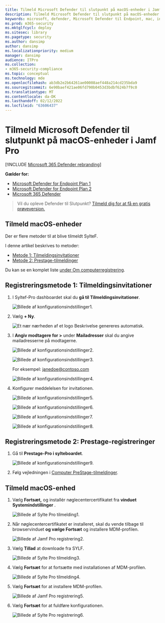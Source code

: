 ```yaml
---
title: Tilmeld Microsoft Defender til slutpunkt på macOS-enheder i Jamf Pro
description: Tilmeld Microsoft Defender til slutpunkt på macOS-enheder i Jamf Pro
keywords: microsoft, defender, Microsoft Defender til Endpoint, mac, installation, deploy, uninstallation, intune,propfpro, macos, catalina, mojave, high sierra
ms.prod: m365-security
ms.mktglfcycl: deploy
ms.sitesec: library
ms.pagetype: security
ms.author: dansimp
author: dansimp
ms.localizationpriority: medium
manager: dansimp
audience: ITPro
ms.collection:
- m365-security-compliance
ms.topic: conceptual
ms.technology: mde
ms.openlocfilehash: ab3db2e2b64261ae00008aef448a214cd235bda9
ms.sourcegitcommit: 6e90baef421ae06fd790b0453d3bdbf624b7f9c0
ms.translationtype: MT
ms.contentlocale: da-DK
ms.lasthandoff: 02/12/2022
ms.locfileid: "63606437"
---
```

# <a name="enroll-microsoft-defender-for-endpoint-on-macos-devices-into-jamf-pro"></a>Tilmeld Microsoft Defender til slutpunkt på macOS-enheder i Jamf Pro

[!INCLUDE [Microsoft 365 Defender rebranding](../../includes/microsoft-defender.md)]


**Gælder for:**
- [Microsoft Defender for Endpoint Plan 1](https://go.microsoft.com/fwlink/p/?linkid=2154037)
- [Microsoft Defender for Endpoint Plan 2](https://go.microsoft.com/fwlink/p/?linkid=2154037)
- [Microsoft 365 Defender](https://go.microsoft.com/fwlink/?linkid=2118804)

> Vil du opleve Defender til Slutpunkt? [Tilmeld dig for at få en gratis prøveversion.](https://signup.microsoft.com/create-account/signup?products=7f379fee-c4f9-4278-b0a1-e4c8c2fcdf7e&ru=https://aka.ms/MDEp2OpenTrial?ocid=docs-wdatp-investigateip-abovefoldlink)

## <a name="enroll-macos-devices"></a>Tilmeld macOS-enheder

Der er flere metoder til at blive tilmeldt SylteF.

I denne artikel beskrives to metoder:

- [Metode 1: Tilmeldingsinvitationer](#enrollment-method-1-enrollment-invitations)
- [Metode 2: Prestage-tilmeldinger](#enrollment-method-2-prestage-enrollments)

Du kan se en komplet liste [under Om computerregistrering](https://docs.jamf.com/9.9/casper-suite/administrator-guide/About_Computer_Enrollment.html).

## <a name="enrollment-method-1-enrollment-invitations"></a>Registreringsmetode 1: Tilmeldingsinvitationer

1. I Syltef-Pro dashboardet skal du **gå til Tilmeldingsinvitationer**.

    ![Billede af konfigurationsindstillinger1.](images/a347307458d6a9bbfa88df7dbe15398f.png)

2. Vælg **+ Ny**.

    ![Et nær nærheden af et logo Beskrivelse genereres automatisk.](images/b6c7ad56d50f497c38fc14c1e315456c.png)

3. I **Angiv modtagere for >** under **Mailadresser** skal du angive mailadresserne på modtagerne.

    ![Billede af konfigurationsindstillinger2.](images/718b9d609f9f77c8b13ba88c4c0abe5d.png)

    ![Billede af konfigurationsindstillinger3.](images/ae3597247b6bc7c5347cf56ab1e820c0.png)

    For eksempel: janedoe@contoso.com

    ![Billede af konfigurationsindstillinger4.](images/4922c0fcdde4c7f73242b13bf5e35c19.png)

4. Konfigurer meddelelsen for invitationen.

    ![Billede af konfigurationsindstillinger5.](images/ce580aec080512d44a37ff8e82e5c2ac.png)

    ![Billede af konfigurationsindstillinger6.](images/5856b765a6ce677caacb130ca36b1a62.png)

    ![Billede af konfigurationsindstillinger7.](images/3ced5383a6be788486d89d407d042f28.png)

    ![Billede af konfigurationsindstillinger8.](images/54be9c6ed5b24cebe628dc3cd9ca4089.png)

## <a name="enrollment-method-2-prestage-enrollments"></a>Registreringsmetode 2: Prestage-registreringer

1. Gå til **Prestage-Pro i sylteboardet**.

    ![Billede af konfigurationsindstillinger9.](images/6fd0cb2bbb0e60a623829c91fd0826ab.png)

2. Følg vejledningen i [Computer PreStage-tilmeldinger](https://docs.jamf.com/9.9/casper-suite/administrator-guide/Computer_PreStage_Enrollments.html).

## <a name="enroll-macos-device"></a>Tilmeld macOS-enhed

1. Vælg **Fortsæt,** og installér nøglecentercertifikatet fra **vinduet Systemindstillinger** .

    ![Billede af Sylte Pro tilmelding1.](images/jamfpro-ca-certificate.png)

2. Når nøglecentercertifikatet er installeret, skal du vende tilbage til browservinduet **og vælge Fortsæt** og installere MDM-profilen.

    ![Billede af Jamf Pro registrering2.](images/jamfpro-install-mdm-profile.png)

3. Vælg **Tillad** at downloade fra SYLF.

    ![Billede af Sylte Pro tilmelding3.](images/jamfpro-download.png)

4. Vælg **Fortsæt** for at fortsætte med installationen af MDM-profilen.

    ![Billede af Sylte Pro tilmelding4.](images/jamfpro-install-mdm.png)

5. Vælg **Fortsæt** for at installere MDM-profilen.

    ![Billede af Jamf Pro registrering5.](images/jamfpro-mdm-unverified.png)

6. Vælg **Fortsæt**  for at fuldføre konfigurationen.

    ![Billede af Sylte Pro registrering6.](images/jamfpro-mdm-profile.png)
